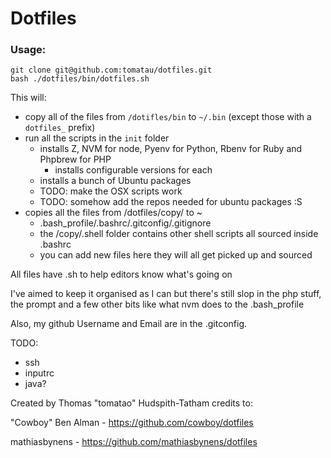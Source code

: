 # Dotfiles

### Usage:
```
git clone git@github.com:tomatau/dotfiles.git
bash ./dotfiles/bin/dotfiles.sh
```

This will:

- copy all of the files from `/dotifles/bin` to `~/.bin` (except those with a `dotfiles_` prefix)
- run all the scripts in the `init` folder
    - installs Z, NVM for node, Pyenv for Python, Rbenv for Ruby and Phpbrew for PHP
        - installs configurable versions for each
    - installs a bunch of Ubuntu packages
    - TODO: make the OSX scripts work
    - TODO: somehow add the repos needed for ubuntu packages :S
- copies all the files from /dotfiles/copy/ to ~
    - .bash_profile/.bashrc/.gitconfig/.gitignore
    - the /copy/.shell folder contains other shell scripts all sourced inside .bashrc
    - you can add new files here they will all get picked up and sourced

All files have .sh to help editors know what's going on

I've aimed to keep it organised as I can but there's still slop in the php stuff, the prompt and a few other bits like what nvm does to the .bash_profile

Also, my github Username and Email are in the .gitconfig.

TODO: 
- ssh
- inputrc
- java?

Created by Thomas "tomatao" Hudspith-Tatham
credits to:

"Cowboy" Ben Alman - https://github.com/cowboy/dotfiles

mathiasbynens - https://github.com/mathiasbynens/dotfiles